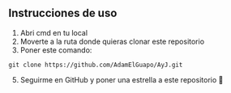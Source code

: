 ## Instrucciones de uso
1. Abri cmd en tu local
2. Moverte a la ruta donde quieras clonar este repositorio
3. Poner este comando:
```
git clone https://github.com/AdamElGuapo/AyJ.git
```
5. Seguirme en GitHub y poner una estrella a este repositorio 🤩

